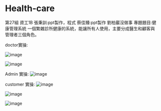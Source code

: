 # Health-care
第27組 資工1B 張秉訓:ppt製作，程式 蔡佳臻:ppt製作 劉柏巖沒做事
專題題目:健康管理系統 
一個繁雜診所健康的系統，能讓所有人使用，主要分成醫生和顧客與管理者三個角色。

doctor實操:

![image](https://github.com/user-attachments/assets/5dc867c0-8497-41d3-8fcd-1d84ea3ef8df)

![image](https://github.com/user-attachments/assets/47fbf251-9fc5-4f96-9e3e-335adee6e524)


Admin 實操:
![image](https://github.com/user-attachments/assets/00131b06-badc-4d36-9abc-e97b9e503878)

customer 實操:
![image](https://github.com/user-attachments/assets/f9d8c07b-b189-4eeb-84d3-a93853ebb539)

![image](https://github.com/user-attachments/assets/857cbbeb-0e0f-4d8d-82aa-0e7da4535e0b)

![image](https://github.com/user-attachments/assets/a8f0ca38-a532-4456-9e97-eff465d65788)




